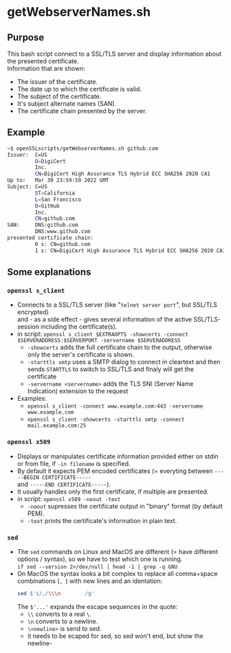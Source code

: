 # getWebserverNames.sh

## Purpose

This bash script connect to a SSL/TLS server and display information about the presented certificate.<br>
Information that are shown:

* The issuer of the certificate.
* The date up to which the certificate is valid.
* The subject of the certificate.
* It's subject alternate names (SAN).
* The certificate chain presented by the server.

## Example

```bash
~$ openSSLscripts/getWebserverNames.sh github.com
Issuer:  C=US
         O=DigiCert
         Inc.
         CN=DigiCert High Assurance TLS Hybrid ECC SHA256 2020 CA1
Up to:   Mar 30 23:59:59 2022 GMT
Subject: C=US
         ST=California
         L=San Francisco
         O=GitHub
         Inc.
         CN=github.com
SAN:     DNS:github.com
         DNS:www.github.com
presented certificate chain:
         0 s: CN=github.com
         1 s: CN=DigiCert High Assurance TLS Hybrid ECC SHA256 2020 CA1
```

## Some explanations

### `openssl s_client`

* Connects to a SSL/TLS server (like "`telnet server port`", but SSL/TLS encrypted)<br>
  and - as a side effect - gives several information of the active SSL/TLS-session including the certificate(s).
* in script: `openssl s_client $EXTRAOPTS -showcerts -connect $SERVERADDRESS:$SERVERPORT -servername $SERVERADDRESS`
  * `-showcerts` adds the full certificate chain to the output, otherwise only the server's certificate is shown.
  * `-starttls smtp` uses a SMTP dialog to connect in cleartext and then sends `STARTTLS` to switch to SSL/TLS and finaly will get the certificate
  * `-servername <servername>` adds the TLS SNI (Server Name Indication) extension to the request
* Examples:
  * `openssl s_client -connect www.example.com:443 -servername www.example.com`
  * `openssl s_client -showcerts -starttls smtp -connect mail.example.com:25`

### `openssl x509`

* Displays or manipulates certificate information provided either on stdin or from file, if `-in filename` is specified.
* By default it expects PEM encoded certificates (= everyting between `-----BEGIN CERTIFICATE-----`<br>
  and `-----END CERTIFICATE-----`).
* It usually handles only the first certificate, if multiple are presented.
* in script: `openssl x509 -noout -text`
  * `-noout` supresses the certificate output in "binary" format (by default PEM).
  * `-text` prints the certificate's information in plain text.

### `sed`

* The `sed` commands on Linux and MacOS are different (= have different options / syntax), so we have to test which one is running.<br>
  `if sed --version 2>/dev/null | head -1 | grep -q GNU`
* On MacOS the syntax looks a bit complex to replace all comma+space combinations (`, `) with new lines and an identation:
  ```bash
  sed $'s/,/\\\n        /g'
  ```
  The `$'...'` expands the escape sequences in the quote:
  * `\\` converts to a real `\`.
  * `\n` converts to a newline.
  * `\<newline>` is send to sed.
  * it needs to be ecaped for sed, so sed won't end, but show the newline-

